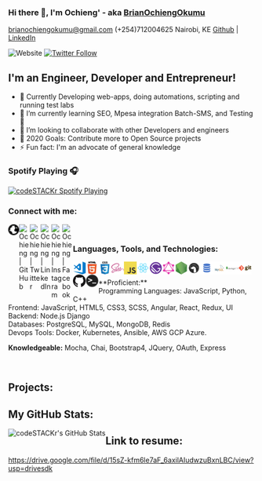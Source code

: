 ### Hi there 👋, I'm Ochieng' - aka [BrianOchiengOkumu][website]

brianochiengokumu@gmail.com
(+254)712004625
Nairobi, KE
[Github](github.com/brianochiengokumu) | [LinkedIn](linkedin.com/in/brianochiengokumu/)

![Website](https://img.shields.io/website?label=brianochiengokumu&style=for-the-badge&url=https%3A%2F%2Fcodestackr.com)
[![Twitter Follow](https://img.shields.io/twitter/follow/ochieng___?color=1DA1F2&logo=twitter&style=for-the-badge)](https://twitter.com/Ochieng___)

<!--
[![Website](https://www.linkedin.com/in/brianochiengokumu/)](https://www.linkedin.com/in/brianochiengokumu/)
[![Twitter Follow](https://img.shields.io/twitter/follow/Ochieng___?color=1DA1F2&logo=twitter&style=for-the-badge)](https://twitter.com/intent/follow?original_referer=https%3A%2F%2Fgithub.com%Ochieng___&screen_name=Ochieng___) -->

## I'm an Engineer, Developer and Entrepreneur!

- 🔭 Currently Developing web-apps, doing automations, scripting and running test labs
- 🌱 I’m currently learning SEO, Mpesa integration Batch-SMS, and Testing 🤣
- 👯 I’m looking to collaborate with other Developers and engineers
- 🥅 2020 Goals: Contribute more to Open Source projects
- ⚡ Fun fact: I'm an advocate of general knowledge

### Spotify Playing 🎧

[<img src="https://now-playing-codestackr.vercel.app/api/spotify-playing" alt="codeSTACKr Spotify Playing" width="350" />](https://open.spotify.com/user/swyqyimdc12jajde4vpwd2x1b)

### Connect with me:

[<img align="left" alt="brianochiengokumu.com" width="22px" src="https://raw.githubusercontent.com/iconic/open-iconic/master/svg/globe.svg" />][email]

[<img align="left" alt="Ochieng | GitHub" width="22px" src="https://cdn.jsdelivr.net/npm/simple-icons@v3/icons/github.svg" />][github]

[<img align="left" alt="Ochieng | Twitter" width="22px" src="https://cdn.jsdelivr.net/npm/simple-icons@v3/icons/twitter.svg" />][twitter]

[<img align="left" alt="Ochieng | LinkedIn" width="22px" src="https://cdn.jsdelivr.net/npm/simple-icons@v3/icons/linkedin.svg" />][linkedin]

[<img align="left" alt="Ochieng | Instagram" width="22px" src="https://cdn.jsdelivr.net/npm/simple-icons@v3/icons/instagram.svg" />][instagram]

[<img align="left" alt="Ochieng | Facebook" width="22px" src="https://cdn.jsdelivr.net/npm/simple-icons@v3/icons/facebook.svg" />][facebook]

<br />

### Languages, Tools, and Technologies:

[<img align="left" alt="Visual Studio Code" width="26px" src="https://raw.githubusercontent.com/github/explore/80688e429a7d4ef2fca1e82350fe8e3517d3494d/topics/visual-studio-code/visual-studio-code.png" />][webdevplaylist]
[<img align="left" alt="HTML5" width="26px" src="https://raw.githubusercontent.com/github/explore/80688e429a7d4ef2fca1e82350fe8e3517d3494d/topics/html/html.png" />][webdevplaylist]
[<img align="left" alt="CSS3" width="26px" src="https://raw.githubusercontent.com/github/explore/80688e429a7d4ef2fca1e82350fe8e3517d3494d/topics/css/css.png" />][cssplaylist]
[<img align="left" alt="Sass" width="26px" src="https://raw.githubusercontent.com/github/explore/80688e429a7d4ef2fca1e82350fe8e3517d3494d/topics/sass/sass.png" />][cssplaylist]
[<img align="left" alt="JavaScript" width="26px" src="https://raw.githubusercontent.com/github/explore/80688e429a7d4ef2fca1e82350fe8e3517d3494d/topics/javascript/javascript.png" />][jsplaylist]
[<img align="left" alt="React" width="26px" src="https://raw.githubusercontent.com/github/explore/80688e429a7d4ef2fca1e82350fe8e3517d3494d/topics/react/react.png" />][reactplaylist]
[<img align="left" alt="Gatsby" width="26px" src="https://raw.githubusercontent.com/github/explore/e94815998e4e0713912fed477a1f346ec04c3da2/topics/gatsby/gatsby.png" />][webdevplaylist]
[<img align="left" alt="GraphQL" width="26px" src="https://raw.githubusercontent.com/github/explore/80688e429a7d4ef2fca1e82350fe8e3517d3494d/topics/graphql/graphql.png" />][webdevplaylist]
[<img align="left" alt="Node.js" width="26px" src="https://raw.githubusercontent.com/github/explore/80688e429a7d4ef2fca1e82350fe8e3517d3494d/topics/nodejs/nodejs.png" />][webdevplaylist]
[<img align="left" alt="Deno" width="26px" src="https://raw.githubusercontent.com/github/explore/361e2821e2dea67711cde99c9c40ed357061cf27/topics/deno/deno.png" />][webdevplaylist]
[<img align="left" alt="SQL" width="26px" src="https://raw.githubusercontent.com/github/explore/80688e429a7d4ef2fca1e82350fe8e3517d3494d/topics/sql/sql.png" />][webdevplaylist]
[<img align="left" alt="MySQL" width="26px" src="https://raw.githubusercontent.com/github/explore/80688e429a7d4ef2fca1e82350fe8e3517d3494d/topics/mysql/mysql.png" />][webdevplaylist]
[<img align="left" alt="MongoDB" width="26px" src="https://raw.githubusercontent.com/github/explore/80688e429a7d4ef2fca1e82350fe8e3517d3494d/topics/mongodb/mongodb.png" />][webdevplaylist]
[<img align="left" alt="Git" width="26px" src="https://raw.githubusercontent.com/github/explore/80688e429a7d4ef2fca1e82350fe8e3517d3494d/topics/git/git.png" />][webdevplaylist]
[<img align="left" alt="GitHub" width="26px" src="https://raw.githubusercontent.com/github/explore/78df643247d429f6cc873026c0622819ad797942/topics/github/github.png" />][webdevplaylist]
[<img align="left" alt="Terminal" width="26px" src="https://raw.githubusercontent.com/github/explore/80688e429a7d4ef2fca1e82350fe8e3517d3494d/topics/terminal/terminal.png" />][webdevplaylist]

<br />
<br />
**Proficient:**
<br />
Programming Languages: JavaScript, Python, C++
<br />
Frontend: JavaScript, HTML5, CSS3, SCSS, Angular, React, Redux, UI
<br />
Backend: Node.js Django
<br />
Databases: PostgreSQL, MySQL, MongoDB, Redis
<br />
Devops Tools: Docker, Kubernetes, Ansible, AWS GCP Azure.
<br />

**Knowledgeable:** Mocha, Chai, Bootstrap4, JQuery, OAuth, Express

<br />

<!-- # Blog posts

<!-- BLOG-POST-LIST:START -->
<!-- BLOG-POST-LIST:END -->

## Projects:

## My GitHub Stats:

<img align="left" alt="codeSTACKr's GitHub Stats" src="https://github-readme-stats.codestackr.vercel.app/api?username=brianochiengokumu&show_icons=true&hide_border=true" />

## Link to resume:

https://drive.google.com/file/d/15sZ-kfm6le7aF_6axilAIudwzuBxnLBC/view?usp=drivesdk

[website]: https://brianochiengokumu.com
[github]: https://github.com/brianochiengokumu
[twitter]: https://twitter.com/Ochieng___
[youtube]: https://youtube.com/brianochiengokumu
[email]: https://brianochiengokumu@gmail.com
[facebook]: https://facebook.com/brianochiengokumu
[instagram]: https://instagram.com/brianochiengikumu
[linkedin]: https://linkedin.com/in/brianochiengokumu
[webdevplaylist]: https://github.com/brianochiengokumu/To-Do-List-App
[jsplaylist]: https://github.com/brianochiengokumu/angular-Ecommerce-website
[cssplaylist]: https://github.com/brianochiengokumu/react_pwa_app
[reactplaylist]: https://github.com/brianochiengokumu/react_pwa_app

